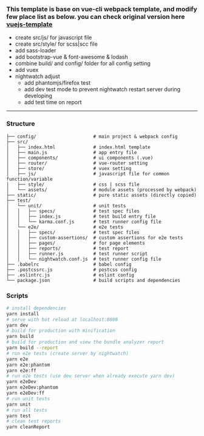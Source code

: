 ### This template is base on vue-cli webpack template, and modify few place list as below. you can check original version here [vuejs-template](http://vuejs-templates.github.io/webpack/)
- create src/js/ for javascript file
- create src/style/ for scss|scc file
- add sass-loader
- add bootstrap-vue & font-awesome & lodash 
- combine build/ and config/ folder for all config setting
- add vuex
- nightwatch adjust
    - add phantomjs/firefox test
    - add dev test mode to prevent nightwatch restart server during developing
    - add test time on report
---

### Structure
```
├── config/                     # main project & webpack config
├── src/
│   ├── index.html              # index.html template
│   ├── main.js                 # app entry file
│   ├── components/             # ui components (.vue)
│   ├── router/                 # vue-router setting
│   ├── store/                  # vuex setting
│   ├── js/                     # javascript file for common function/variable
│   ├── style/                  # css | scss file
│   └── assets/                 # module assets (processed by webpack)
├── static/                     # pure static assets (directly copied)
├── test/
│   └── unit/                   # unit tests
│   │   ├── specs/              # test spec files
│   │   ├── index.js            # test build entry file
│   │   └── karma.conf.js       # test runner config file
│   └── e2e/                    # e2e tests
│   │   ├── specs/              # test spec files
│   │   ├── custom-assertions/  # custom assertions for e2e tests
│   │   ├── pages/              # for page elements
│   │   ├── reports/            # test report
│   │   ├── runner.js           # test runner script
│   │   └── nightwatch.conf.js  # test runner config file
├── .babelrc                    # babel config
├── .postcssrc.js               # postcss config
├── .eslintrc.js                # eslint config
└── package.json                # build scripts and dependencies
```

### Scripts
``` bash
# install dependencies
yarn install
# serve with hot reload at localhost:8080
yarn dev
# build for production with minification
yarn build
# build for production and view the bundle analyzer report
yarn build --report
# run e2e tests (create server by nightwatch)
yarn e2e
yarn e2e:phantom
yarn e2e:ff
# run e2e tests (use dev server when already execute yarn dev)
yarn e2eDev
yarn e2eDev:phantom
yarn e2eDev:ff
# run unit tests
yarn unit
# run all tests
yarn test
# clean test reports
yarn cleanReport
```